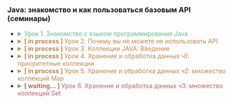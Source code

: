 ### Java: знакомство и как пользоваться базовым API (семинары)

[//]: # (TODO привести в порядок)
[//]: # (TODO названия классов в CamelCase)
[//]: # (TODO Использовать библиотеку)

- <details><summary style="color: #6b8">Урок 1. Знакомство с языком программирования Java</summary>

    - [Работа во время семинара](lesson1/work)
        - [pr1](lesson1/work/pr1.java) - Дан массив чисел, нужно сформировать новую выборку только из четных чисел.
    - [Домашнее задание](lesson1/homework)
        - [pr1](lesson1/homework/pr1.java) - Написать программу вычисления n-ого треугольного числа ([wiki](https://ru.wikipedia.org/wiki/Треугольное_число)).
    </details>

- <details><summary style="color: #b85"><b>[ in process ]</b> Урок 2. Почему вы не можете не использовать API</summary>

    - [Работа во время семинара](lesson2/work)
        - ~~[pr1](lesson2/work/pr1.java) - Написать метод, который вернет строку длины N, которая состоит из чередующихся символов c1 и c2, начиная с c1.~~
        - ~~[pr2](lesson2/work/pr2.java) - Написать метод, который сжимает строку.~~
        - ~~[pr3](lesson2/work/pr3.java) - Написать метод, который принимает на вход строку (String) и определяет является ли строка палиндромом (возвращает boolean значение).~~
        - ~~[pr4](lesson2/work/pr4.java) - Написать метод, который составит строку, состоящую из 100 повторений слова TEST и метод, который запишет эту строку в простой текстовый файл, обработайте исключения.~~
        - ~~[pr5](lesson2/work/pr5.java)~~
          - ~~Написать метод, который вернет содержимое текущей папки в виде массива строк.~~
          - ~~Написать метод, который запишет массив, возвращенный предыдущим методом в файл.~~
          - ~~Обработать ошибки с помощью try-catch конструкции. В случае возникновения исключения, оно должно записаться в лог-файл.~~
    - [Домашнее задание](lesson2/homework)
        - [pr1](lesson2/homework/pr1.java) - Дана строка sql-запроса "select * from students where ". Сформируйте часть WHERE этого запроса, используя StringBuilder.
        - [pr2](lesson2/homework/pr2.java) - Реализуйте алгоритм сортировки пузырьком числового массива, результат после каждой итерации запишите в лог-файл.
        - ~~[pr3 **](lesson2/homework/pr3.java) - Дана json строка (можно сохранить в файл и читать из файла).~~
          - ~~Написать метод(ы), который распарсит json и, используя StringBuilder, создаст строки вида: Студент [фамилия] получил [оценка] по предмету [предмет].~~
        - ~~[pr4 **](lesson2/homework/pr4.java) - Реализуйте простой калькулятор, с консольным интерфейсом. К калькулятору добавить логирование.~~
    </details>

- <details><summary style="color: #b85"><b>[ in process ]</b> Урок 3. Коллекции JAVA: Введение</summary>

    - [Работа во время семинара](lesson3/work)
        - ~~[pr1](lesson3/work/pr1.java) - ???~~
    - [Домашнее задание](lesson3/homework)
        - [pr1](lesson3/homework/pr1.java) - Реализовать алгоритм сортировки слиянием.
    </details>

- <details><summary style="color: #b85"><b>[ in process ]</b> Урок 4. Хранение и обработка данных ч1: приоритетные коллекции</summary>

    - [Работа во время семинара](lesson4/work)
        - ~~[pr1](lesson4/work/pr1.java) - ???~~
    - [Домашнее задание](lesson4/homework)
        - [pr1](lesson4/homework/pr1.java) - Реализовать алгоритм пирамидальной сортировки (HeapSort).
    </details>

- <details><summary style="color: #b85"><b>[ in process ]</b> Урок 5. Хранение и обработка данных ч2: множество коллекций Map</summary>

    - [Работа во время семинара](lesson5/work)
        - ~~[pr1](lesson5/work/pr1.java) - ???~~
    - [Домашнее задание](lesson5/homework)
        - [pr1](lesson5/homework/pr1.java) - Реализовать задание и печать карты для волнового алгоритма.
    </details>

- <details><summary style="color: #b66"><b>[ waiting... ]</b> Урок 6. Хранение и обработка данных ч3: множество коллекций Set</summary>

    - [Работа во время семинара](lesson6/work)
        - ~~[pr1](lesson6/work/pr1.java) - ???~~
    - [Домашнее задание](lesson6/homework)
        - [pr1](lesson6/homework/pr1.java) - Реализивать волновой алгоритм.
    </details>